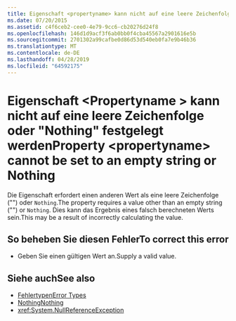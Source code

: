 ```yaml
---
title: Eigenschaft <propertyname> kann nicht auf eine leere Zeichenfolge oder "Nothing" festgelegt werden
ms.date: 07/20/2015
ms.assetid: c4f6ceb2-cee0-4e79-9cc6-cb20276d24f8
ms.openlocfilehash: 146d1d9acf3f6ab0bb0f4cba45567a2901616e5b
ms.sourcegitcommit: 2701302a99cafbe0d86d53d540eb0fa7e9b46b36
ms.translationtype: MT
ms.contentlocale: de-DE
ms.lasthandoff: 04/28/2019
ms.locfileid: "64592175"
---
```

# <a name="property-propertyname-cannot-be-set-to-an-empty-string-or-nothing"></a><span data-ttu-id="89c94-102">Eigenschaft \<Propertyname > kann nicht auf eine leere Zeichenfolge oder "Nothing" festgelegt werden</span><span class="sxs-lookup"><span data-stu-id="89c94-102">Property \<propertyname> cannot be set to an empty string or Nothing</span></span>
<span data-ttu-id="89c94-103">Die Eigenschaft erfordert einen anderen Wert als eine leere Zeichenfolge ("") oder `Nothing`.</span><span class="sxs-lookup"><span data-stu-id="89c94-103">The property requires a value other than an empty string ("") or `Nothing`.</span></span> <span data-ttu-id="89c94-104">Dies kann das Ergebnis eines falsch berechneten Werts sein.</span><span class="sxs-lookup"><span data-stu-id="89c94-104">This may be a result of incorrectly calculating the value.</span></span>  
  
## <a name="to-correct-this-error"></a><span data-ttu-id="89c94-105">So beheben Sie diesen Fehler</span><span class="sxs-lookup"><span data-stu-id="89c94-105">To correct this error</span></span>  
  
- <span data-ttu-id="89c94-106">Geben Sie einen gültigen Wert an.</span><span class="sxs-lookup"><span data-stu-id="89c94-106">Supply a valid value.</span></span>  
  
## <a name="see-also"></a><span data-ttu-id="89c94-107">Siehe auch</span><span class="sxs-lookup"><span data-stu-id="89c94-107">See also</span></span>

- [<span data-ttu-id="89c94-108">Fehlertypen</span><span class="sxs-lookup"><span data-stu-id="89c94-108">Error Types</span></span>](../../visual-basic/programming-guide/language-features/error-types.md)
- [<span data-ttu-id="89c94-109">Nothing</span><span class="sxs-lookup"><span data-stu-id="89c94-109">Nothing</span></span>](../../visual-basic/language-reference/nothing.md)
- <xref:System.NullReferenceException>
